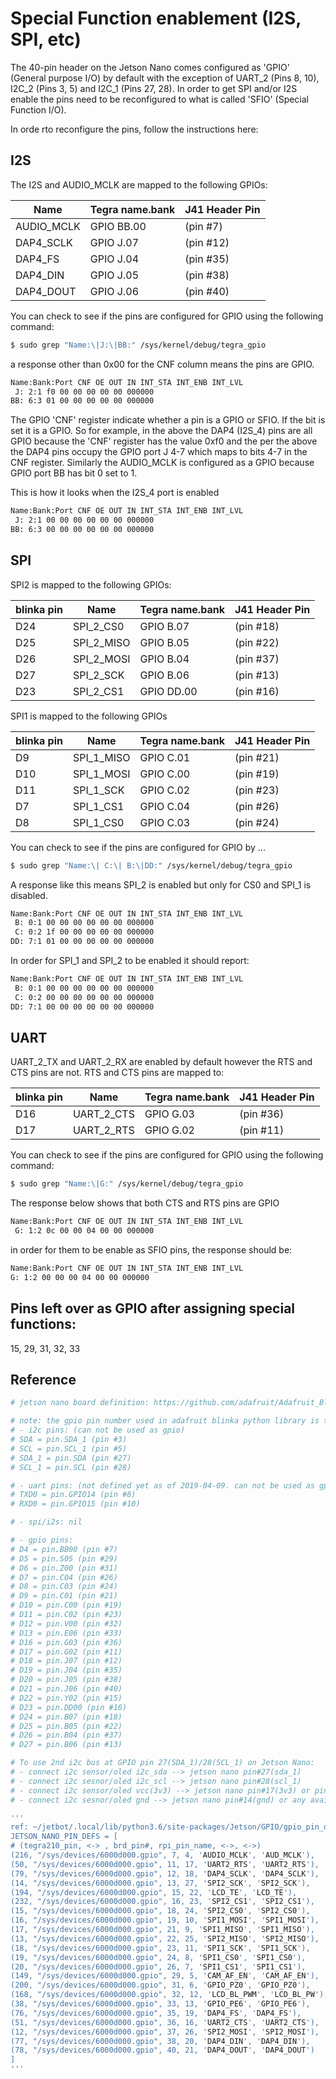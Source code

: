 
# Special Function enablement (I2S, SPI, etc)

The 40-pin header on the Jetson Nano comes configured as 'GPIO' (General purpose I/O) by default with the exception of 
UART_2 (Pins 8, 10),  I2C_2 (Pins 3, 5) and I2C_1 (Pins 27, 28). In order to get SPI and/or I2S enable the pins need to be reconfigured to what is called 'SFIO' (Special Function I/O).

In orde rto reconfigure the pins, follow the instructions here:



## I2S

The I2S and AUDIO_MCLK are mapped to the following GPIOs:

| Name | Tegra name.bank | J41 Header Pin |
|------| --------------- | -------------- |
| AUDIO_MCLK | GPIO BB.00 | (pin #7) |
| DAP4_SCLK  | GPIO  J.07 | (pin #12) |
| DAP4_FS    | GPIO  J.04 | (pin #35) |
| DAP4_DIN   | GPIO  J.05 | (pin #38) |
| DAP4_DOUT  | GPIO  J.06 | (pin #40) |

You can check to see if the pins are configured for GPIO using the following command:

````bash
$ sudo grep "Name:\|J:\|BB:" /sys/kernel/debug/tegra_gpio
````

a response other than 0x00 for the CNF column means the pins are GPIO.

````bash
Name:Bank:Port CNF OE OUT IN INT_STA INT_ENB INT_LVL
 J: 2:1 f0 00 00 00 00 00 000000
BB: 6:3 01 00 00 00 00 00 000000
````

The GPIO 'CNF' register indicate whether a pin is a GPIO or SFIO. If the bit is set it is a GPIO. So for example, 
in the above the DAP4 (I2S_4) pins are all GPIO because the 'CNF' register has the value 0xf0 and the per the above
the DAP4 pins occupy the GPIO port J 4-7 which maps to bits 4-7 in the CNF register. Similarly the AUDIO_MCLK is 
configured as a GPIO because GPIO port BB has bit 0 set to 1. 

This is how it looks when the I2S_4 port is enabled

````bash
Name:Bank:Port CNF OE OUT IN INT_STA INT_ENB INT_LVL
 J: 2:1 00 00 00 00 00 00 000000
BB: 6:3 00 00 00 00 00 00 000000
````

## SPI

SPI2 is mapped to the following GPIOs:

| blinka pin | Name | Tegra name.bank | J41 Header Pin |
|------| -----------| ---- | -------------- |
| D24  | SPI_2_CS0  | GPIO  B.07 | (pin #18) |
| D25  | SPI_2_MISO | GPIO  B.05 | (pin #22) |
| D26  | SPI_2_MOSI | GPIO  B.04 | (pin #37) |
| D27  | SPI_2_SCK  | GPIO  B.06 | (pin #13) |
| D23  | SPI_2_CS1  | GPIO DD.00 | (pin #16) |

SPI1 is mapped  to the following GPIOs

| blinka pin | Name | Tegra name.bank | J41 Header Pin |
|------| -----------| ---- | -------------- |
| D9  | SPI_1_MISO | GPIO C.01 | (pin #21) |
| D10 | SPI_1_MOSI | GPIO C.00 | (pin #19) |
| D11 | SPI_1_SCK  | GPIO C.02 | (pin #23) |
| D7  | SPI_1_CS1  | GPIO C.04 | (pin #26) |
| D8  | SPI_1_CS0  | GPIO C.03 | (pin #24) |

You can check to see if the pins are configured for GPIO by ...

````bash
$ sudo grep "Name:\| C:\| B:\|DD:" /sys/kernel/debug/tegra_gpio
````
A response like this means SPI_2 is enabled but only for CS0 and SPI_1 is disabled.

````bash
Name:Bank:Port CNF OE OUT IN INT_STA INT_ENB INT_LVL
 B: 0:1 00 00 00 00 00 00 000000
 C: 0:2 1f 00 00 00 00 00 000000 
DD: 7:1 01 00 00 00 00 00 000000
````

In order for SPI_1 and SPI_2 to be enabled it should report:

````bash
Name:Bank:Port CNF OE OUT IN INT_STA INT_ENB INT_LVL
 B: 0:1 00 00 00 00 00 00 000000
 C: 0:2 00 00 00 00 00 00 000000 
DD: 7:1 00 00 00 00 00 00 000000
````


## UART

UART_2_TX and UART_2_RX are enabled by default however the RTS and CTS pins are not.
RTS and CTS pins are mapped to:

| blinka pin | Name | Tegra name.bank | J41 Header Pin |
|------| -----------| ---- | -------------- |
| D16 | UART_2_CTS  | GPIO G.03 | (pin #36) |
| D17 | UART_2_RTS  | GPIO G.02 | (pin #11) |

You can check to see if the pins are configured for GPIO using the following command:

````bash
$ sudo grep "Name:\|G:" /sys/kernel/debug/tegra_gpio
````
The response below shows that both CTS and RTS pins are GPIO

````bash
Name:Bank:Port CNF OE OUT IN INT_STA INT_ENB INT_LVL
 G: 1:2 0c 00 00 04 00 00 000000
 ````
 
 in order for them to be enable as SFIO pins, the response should be:
 
 ````bash
Name:Bank:Port CNF OE OUT IN INT_STA INT_ENB INT_LVL
 G: 1:2 00 00 00 04 00 00 000000
 ````


## Pins left over as GPIO after assigning special functions:

15, 29, 31, 32, 33


## Reference

```` bash
# jetson nano board definition: https://github.com/adafruit/Adafruit_Blinka/blob/master/src/adafruit_blinka/board/jetson_nano.py

# note: the gpio pin number used in adafruit blinka python library is to follow the Raspberry Pi GPIO naming system not the pin sequence on board 
# - i2c pins: (can not be used as gpio)
# SDA = pin.SDA_1 (pin #3)
# SCL = pin.SCL_1 (pin #5)
# SDA_1 = pin.SDA (pin #27)
# SCL_1 = pin.SCL (pin #28)

# - uart pins: (not defined yet as of 2019-04-09. can not be used as gpio)
# TXD0 = pin.GPIO14 (pin #8)
# RXD0 = pin.GPIO15 (pin #10)

# - spi/i2s: nil

# - gpio pins:
# D4 = pin.BB00 (pin #7)
# D5 = pin.S05 (pin #29)
# D6 = pin.Z00 (pin #31)
# D7 = pin.C04 (pin #26)
# D8 = pin.C03 (pin #24)
# D9 = pin.C01 (pin #21)
# D10 = pin.C00 (pin #19)
# D11 = pin.C02 (pin #23)
# D12 = pin.V00 (pin #32)
# D13 = pin.E06 (pin #33)
# D16 = pin.G03 (pin #36)
# D17 = pin.G02 (pin #11)
# D18 = pin.J07 (pin #12)
# D19 = pin.J04 (pin #35)
# D20 = pin.J05 (pin #38)
# D21 = pin.J06 (pin #40)
# D22 = pin.Y02 (pin #15)
# D23 = pin.DD00 (pin #16)
# D24 = pin.B07 (pin #18)
# D25 = pin.B05 (pin #22)
# D26 = pin.B04 (pin #37)
# D27 = pin.B06 (pin #13)

# To use 2nd i2c bus at GPIO pin 27(SDA_1)/28(SCL_1) on Jetson Nano:
# - connect i2c sensor/oled i2c_sda --> jetson nano pin#27(sda_1)
# - connect i2c sesnor/oled i2c_scl --> jetson nano pin#28(scl_1)
# - connect i2c sensor/oled vcc(3v3) --> jetson nano pin#17(3v3) or pin#2/4 if the sensor/oled board is 5v/3.3v compatible
# - connect i2c sesnor/oled gnd --> jetson nano pin#14(gnd) or any available gnd pins on board

'''
ref: ~/jetbot/.local/lib/python3.6/site-packages/Jetson/GPIO/gpio_pin_data.py:
JETSON_NANO_PIN_DEFS = [
# (tegra210_pin, <-> , brd_pin#, rpi_pin_name, <->, <->) 
(216, "/sys/devices/6000d000.gpio", 7, 4, 'AUDIO_MCLK', 'AUD_MCLK'),
(50, "/sys/devices/6000d000.gpio", 11, 17, 'UART2_RTS', 'UART2_RTS'),
(79, "/sys/devices/6000d000.gpio", 12, 18, 'DAP4_SCLK', 'DAP4_SCLK'),
(14, "/sys/devices/6000d000.gpio", 13, 27, 'SPI2_SCK', 'SPI2_SCK'),
(194, "/sys/devices/6000d000.gpio", 15, 22, 'LCD_TE', 'LCD_TE'),
(232, "/sys/devices/6000d000.gpio", 16, 23, 'SPI2_CS1', 'SPI2_CS1'),
(15, "/sys/devices/6000d000.gpio", 18, 24, 'SPI2_CS0', 'SPI2_CS0'),
(16, "/sys/devices/6000d000.gpio", 19, 10, 'SPI1_MOSI', 'SPI1_MOSI'),
(17, "/sys/devices/6000d000.gpio", 21, 9, 'SPI1_MISO', 'SPI1_MISO'),
(13, "/sys/devices/6000d000.gpio", 22, 25, 'SPI2_MISO', 'SPI2_MISO'),
(18, "/sys/devices/6000d000.gpio", 23, 11, 'SPI1_SCK', 'SPI1_SCK'),
(19, "/sys/devices/6000d000.gpio", 24, 8, 'SPI1_CS0', 'SPI1_CS0'),
(20, "/sys/devices/6000d000.gpio", 26, 7, 'SPI1_CS1', 'SPI1_CS1'),
(149, "/sys/devices/6000d000.gpio", 29, 5, 'CAM_AF_EN', 'CAM_AF_EN'),
(200, "/sys/devices/6000d000.gpio", 31, 6, 'GPIO_PZ0', 'GPIO_PZ0'),
(168, "/sys/devices/6000d000.gpio", 32, 12, 'LCD_BL_PWM', 'LCD_BL_PW'),
(38, "/sys/devices/6000d000.gpio", 33, 13, 'GPIO_PE6', 'GPIO_PE6'),
(76, "/sys/devices/6000d000.gpio", 35, 19, 'DAP4_FS', 'DAP4_FS'),
(51, "/sys/devices/6000d000.gpio", 36, 16, 'UART2_CTS', 'UART2_CTS'),
(12, "/sys/devices/6000d000.gpio", 37, 26, 'SPI2_MOSI', 'SPI2_MOSI'),
(77, "/sys/devices/6000d000.gpio", 38, 20, 'DAP4_DIN', 'DAP4_DIN'),
(78, "/sys/devices/6000d000.gpio", 40, 21, 'DAP4_DOUT', 'DAP4_DOUT')
]
'''
````



